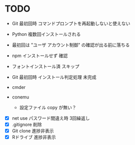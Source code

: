# TODO

- Git 最初回時 コマンドプロンプトを再起動しないと使えない
- Python 複数回インストールされる

- 最初回は "ユーザ アカウント制御" の確認が出る前に落ちる
- npm インストールせず 確認
- フォントインストール済 スキップ
- Git 最初回時 インストール判定処理 未完成

- cmder
- conemu
  - 設定ファイル copy が無い？

- [x] net use パスワード間違え時 3回繰返し
- [x] .gitignore 削除
- [x] Git clone 進捗非表示
- [x] Rドライブ 進捗非表示
